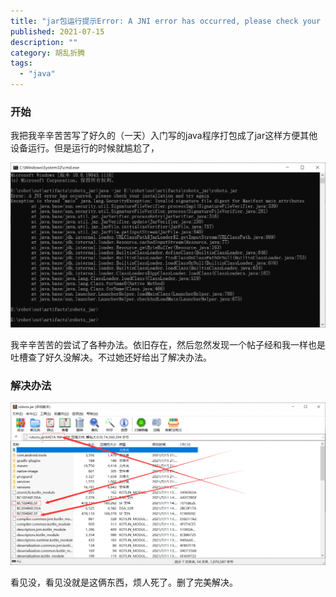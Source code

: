 ```yaml
---
title: "jar包运行提示Error: A JNI error has occurred, please check your installation and try again"
published: 2021-07-15
description: ""
category: 胡乱折腾
tags: 
  - "java"
---
```


### 开始

我把我辛辛苦苦写了好久的（一天）入门写的java程序打包成了jar这样方便其他设备运行。但是运行的时候就尴尬了，

![](assets/1626356698-image-1024x535.png)

我辛辛苦苦的尝试了各种办法。依旧存在，然后忽然发现一个帖子经和我一样也是吐槽查了好久没解决。不过她还好给出了解决办法。

### 解决办法

![](assets/1626356848-image-1024x529.png)

看见没，看见没就是这俩东西，烦人死了。删了完美解决。
